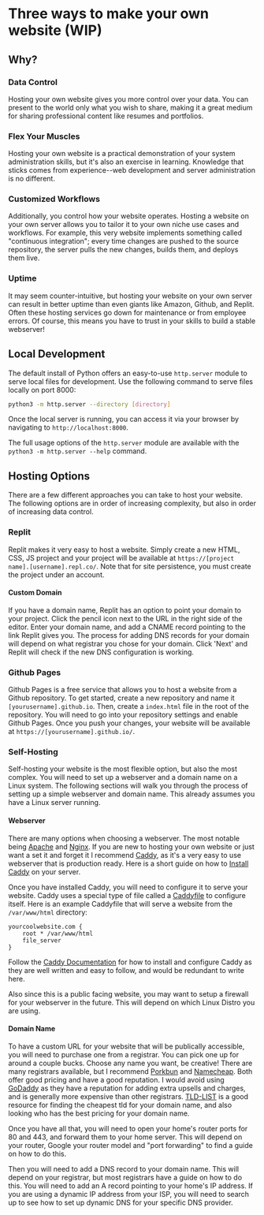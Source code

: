 <main>

# Three ways to make your own website (WIP)

## Why?

### Data Control

Hosting your own website gives you more control over your
data. You can present to the world only what you wish to
share, making it a great medium for sharing professional
content like resumes and portfolios.

### Flex Your Muscles

Hosting your own website is a practical demonstration of
your system administration skills, but it's also an exercise
in learning. Knowledge that sticks comes from
experience--web development and server administration is no
different.

### Customized Workflows

Additionally, you control how your website operates. Hosting
a website on your own server allows you to tailor it to your
own niche use cases and workflows. For example, this very
website implements something called "continuous
integration"; every time changes are pushed to the source
repository, the server pulls the new changes, builds them,
and deploys them live.

### Uptime

It may seem counter-intuitive, but hosting your website on
your own server can result in better uptime than even giants
like Amazon, Github, and Replit. Often these hosting
services go down for maintenance or from employee errors. Of
course, this means you have to trust in your skills to build
a stable webserver!

## Local Development

The default install of Python offers an easy-to-use
`http.server` module to serve local files for development.
Use the following command to serve files locally on port
8000:

```bash
python3 -m http.server --directory [directory]
```

Once the local server is running, you can access it via your
browser by navigating to `http://localhost:8000`.

The full usage options of the `http.server` module are
available with the `python3 -m http.server --help` command.

## Hosting Options

There are a few different approaches you can take to host
your website. The following options are in order of
increasing complexity, but also in order of increasing data
control.

### Replit

Replit makes it very easy to host a website. Simply create a
new HTML, CSS, JS project and your project will be available
at `https://[project name].[username].repl.co/`. Note that
for site persistence, you must create the project under an
account.

#### Custom Domain

If you have a domain name, Replit has an option to point
your domain to your project. Click the pencil icon next to
the URL in the right side of the editor. Enter your domain
name, and add a CNAME record pointing to the link Replit
gives you. The process for adding DNS records for your
domain will depend on what registrar you chose for your
domain. Click 'Next' and Replit will check if the new DNS
configuration is working.

### Github Pages

Github Pages is a free service that allows you to host a
website from a Github repository. To get started, create a
new repository and name it `[yourusername].github.io`. Then,
create a `index.html` file in the root of the repository.
You will need to go into your repository settings and
enable Github Pages.
Once you push your changes, your website will be available
at `https://[yourusername].github.io/`.

### Self-Hosting

Self-hosting your website is the most flexible option, but
also the most complex. You will need to set up a webserver
and a domain name on a Linux system. The following sections will walk you
through the process of setting up a simple webserver and domain
name. This already assumes you have a Linux server running.

#### Webserver
There are many options when choosing a webserver. The most notable
being [Apache](https://httpd.apache.org) and [Nginx](https://nginx.org). If you are new to hosting your own website or just want a set it and forget it I recommend [Caddy](https://caddyserver.com), as it's a 
very easy to use webserver that is production ready. Here is a short guide on how to [Install Caddy](https://caddyserver.com/docs/install) on your server.

Once you have installed Caddy, you will need to configure it to serve your website. Caddy uses a special type of file called a [Caddyfile](https://caddyserver.com/docs/caddyfile) to configure itself. Here is an example Caddyfile that will serve a website from the `/var/www/html` directory:

```caddyfile
yourcoolwebsite.com {
    root * /var/www/html
    file_server
}
```

Follow the [Caddy Documentation](https://caddyserver.com/docs/install) for how to install and configure Caddy as they are well written and easy to follow, and would be redundant to write here.

Also since this is a public facing website, you may want to setup a firewall for your webserver in the future. This will depend on which Linux Distro you are using.
#### Domain Name

To have a custom URL for your website that will be publically accessible, you will need to purchase one from a registrar. You can pick one up
for around a couple bucks. Choose any name you want,
be creative! There are many registrars available, 
but I recommend [Porkbun](https://porkbun.com)
and [Namecheap](https://namecheap.com). Both offer
good pricing and have a good reputation.
I would avoid using [GoDaddy](https://godaddy.com) as they
have a reputation for adding extra upsells and charges, and
is generally more expensive than other registrars.
[TLD-LIST](https://tld-list.com) is a good resource for finding
the cheapest tld for your domain name, and also looking who
has the best pricing for your domain name.

Once you have all that, you will need to open your home's router
ports for 80 and 443, and forward them to your home server. This will depend on your router, Google your router model and "port forwarding" to find a guide on how to do this.

Then you will need to add a DNS record to your domain name. This
will depend on your registrar, but most registrars have a guide
on how to do this. You will need to add an A record pointing to
your home's IP address. If you are using a dynamic IP address from your ISP,
you will need to search up to see how to set up dynamic DNS for your specific
DNS provider.

<!-- #### VPS/Server
To host your website on a server that isnt in your own house you will need to rent one from a cloud provider. Signing up for [Github Student](https://education.github.com) will give you some free credits to play around with from various different cloud providers. Just spin up a Linux box with your favorite flavor of linux and SSH into it. -->
</main>
